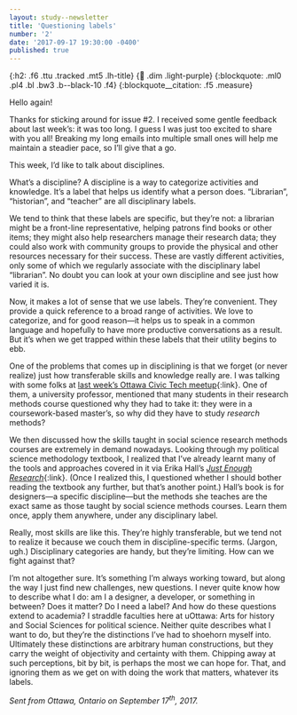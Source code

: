 ```yaml
---
layout: study--newsletter
title: 'Questioning labels'
number: '2'
date: '2017-09-17 19:30:00 -0400'
published: true
---
```


{:h2: .f6 .ttu .tracked .mt5 .lh-title}
{:link: .dim .light-purple}
{:blockquote: .ml0 .pl4 .bl .bw3 .b--black-10 .f4}
{:blockquote__citation: .f5 .measure}

Hello again!

Thanks for sticking around for issue #2. I received some gentle feedback about last week’s: it was too long. I guess I was just too excited to share with you all! Breaking my long emails into multiple small ones will help me maintain a steadier pace, so I’ll give that a go.

This week, I’d like to talk about disciplines.

What’s a discipline? A discipline is a way to categorize activities and knowledge. It’s a label that helps us identify what a person does. “Librarian”, “historian”, and “teacher” are all disciplinary labels.

We tend to think that these labels are specific, but they’re not: a librarian might be a front-line representative, helping patrons find books or other items; they might also help researchers manage their research data; they could also work with community groups to provide the physical and other resources necessary for their success. These are vastly different activities, only some of which we regularly associate with the disciplinary label “librarian”. No doubt you can look at your own discipline and see just how varied it is.

Now, it makes a lot of sense that we use labels. They’re convenient. They provide a quick reference to a broad range of activities. We love to categorize, and for good reason—it helps us to speak in a common language and hopefully to have more productive conversations as a result. But it’s when we get trapped within these labels that their utility begins to ebb.

One of the problems that comes up in disciplining is that we forget (or never realize) just how transferable skills and knowledge really are. I was talking with some folks at [last week’s Ottawa Civic Tech meetup](https://www.meetup.com/YOW_CT/events/242939994/){:link}. One of them, a university professor, mentioned that many students in their research methods course questioned why they had to take it: they were in a coursework-based master’s, so why did they have to study *research* methods?

We then discussed how the skills taught in social science research methods courses are extremely in demand nowadays. Looking through my political science methodology textbook, I realized that I’ve already learnt many of the tools and approaches covered in it via Erika Hall’s [*Just Enough Research*](https://abookapart.com/products/just-enough-research){:link}. (Once I realized this, I questioned whether I should bother reading the textbook any further, but that’s another point.) Hall’s book is for designers—a specific discipline—but the methods she teaches are the exact same as those taught by social science methods courses. Learn them once, apply them anywhere, under any disciplinary label.

Really, most skills are like this. They’re highly transferable, but we tend not to realize it because we couch them in discipline-specific terms. (Jargon, ugh.) Disciplinary categories are handy, but they’re limiting. How can we fight against that?

I’m not altogether sure. It’s something I’m always working toward, but along the way I just find new challenges, new questions. I never quite know how to describe what I do: am I a designer, a developer, or something in between? Does it matter? Do I need a label? And how do these questions extend to academia? I straddle faculties here at uOttawa: Arts for history and Social Sciences for political science. Neither quite describes what I want to do, but they’re the distinctions I’ve had to shoehorn myself into. Ultimately these distinctions are arbitrary human constructions, but they carry the weight of objectivity and certainty with them. Chipping away at such perceptions, bit by bit, is perhaps the most we can hope for. That, and ignoring them as we get on with doing the work that matters, whatever its labels.

*Sent from Ottawa, Ontario on September 17<sup>th</sup>, 2017.*
